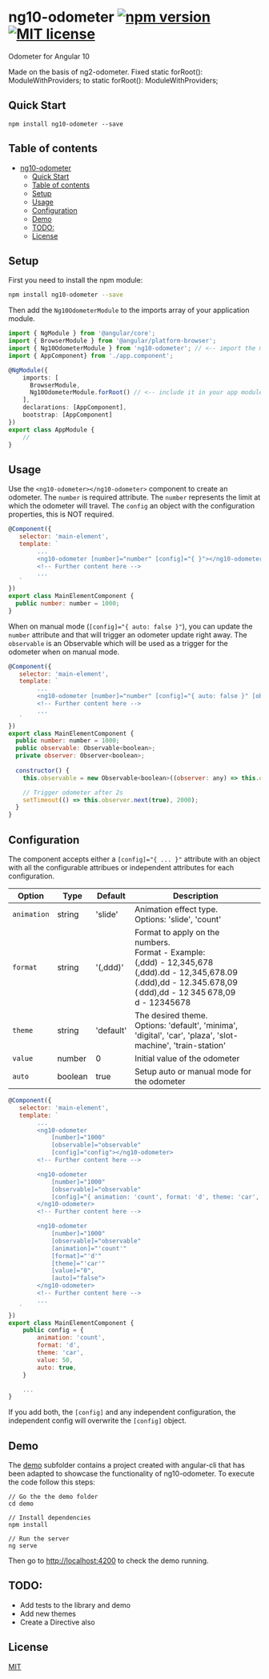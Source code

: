 # ng10-odometer [![npm version](https://img.shields.io/npm/v/ng10-odometer.svg?style=flat)](https://www.npmjs.com/package/ng10-odometer) [![MIT license](http://img.shields.io/badge/license-MIT-brightgreen.svg)](http://opensource.org/licenses/MIT)

Odometer for Angular 10

Made on the basis of ng2-odometer.
Fixed static forRoot(): ModuleWithProviders; to static forRoot(): ModuleWithProviders<Ng10OdometerModule>;

## Quick Start

```
npm install ng10-odometer --save
```

## Table of contents

- [ng10-odometer  ](#ng10-odometer--)
  - [Quick Start](#quick-start)
  - [Table of contents](#table-of-contents)
  - [Setup](#setup)
  - [Usage](#usage)
  - [Configuration](#configuration)
  - [Demo](#demo)
  - [TODO:](#todo)
  - [License](#license)

## Setup

First you need to install the npm module:
```sh
npm install ng10-odometer --save
```

Then add the `Ng10OdometerModule` to the imports array of your application module.

```typescript
import { NgModule } from '@angular/core';
import { BrowserModule } from '@angular/platform-browser';
import { Ng10OdometerModule } from 'ng10-odometer'; // <-- import the module
import { AppComponent} from './app.component';

@NgModule({
    imports: [
      BrowserModule, 
      Ng10OdometerModule.forRoot() // <-- include it in your app module
    ], 
    declarations: [AppComponent],
    bootstrap: [AppComponent]
})
export class AppModule {
    //
}
```

## Usage 

Use the `<ng10-odometer></ng10-odometer>` component to create an odometer. The `number` is required attribute. 
The `number` represents the limit at which the odometer will travel. The `config` an object with the configuration properties, this is NOT required. 

```js
@Component({
   selector: 'main-element',
   template: `
        ...
        <ng10-odometer [number]="number" [config]="{ }"></ng10-odometer>
        <!-- Further content here -->
        ...
   `
})
export class MainElementComponent {
  public number: number = 1000;
}
```

When on manual mode (`[config]="{ auto: false }"`), you can update the `number` attribute and that will trigger an odometer update right away. The `observable` is an Observable which will be used as a trigger for the odometer when on manual mode. 

```js
@Component({
   selector: 'main-element',
   template: `
        ...
        <ng10-odometer [number]="number" [config]="{ auto: false }" [observable]="observable"></ng10-odometer>
        <!-- Further content here -->
        ...
   `
})
export class MainElementComponent {
  public number: number = 1000;
  public observable: Observable<boolean>;
  private observer: Observer<boolean>;
  
  constructor() {
    this.observable = new Observable<boolean>((observer: any) => this.observer = observer).share();

    // Trigger odometer after 2s
    setTimeout(() => this.observer.next(true), 2000);
  }
}
```

## Configuration

The component accepts either a `[config]="{ ... }"` attribute with an object with all the configurable attribues or independent attributes for each configuration.

| Option        | Type      | Default     | Description   |
| --------------| --------- | ----------- |-------------- |
| `animation`   | string    | 'slide'     | Animation effect type. <br> Options: 'slide', 'count'
| `format`      | string    | '(,ddd)'    | Format to apply on the numbers. <br> Format - Example: <br> (,ddd) - 12,345,678 <br> (,ddd).dd - 12,345,678.09 <br> (.ddd),dd - 12.345.678,09 <br> ( ddd),dd - 12 345 678,09 <br> d         -  12345678
| `theme`       | string    | 'default'   | The desired theme. <br> Options: 'default', 'minima', 'digital', 'car', 'plaza', 'slot-machine', 'train-station'
| `value`       | number    | 0           | Initial value of the odometer
| `auto`        | boolean   | true        | Setup auto or manual mode for the odometer

```js
@Component({
   selector: 'main-element',
   template: `
        ...
        <ng10-odometer 
            [number]="1000" 
            [observable]="observable" 
            [config]="config"></ng10-odometer>
        <!-- Further content here -->

        <ng10-odometer 
            [number]="1000" 
            [observable]="observable"
            [config]="{ animation: 'count', format: 'd', theme: 'car', value: 50, auto: false }">
        </ng10-odometer>
        <!-- Further content here -->

        <ng10-odometer 
            [number]="1000"  
            [observable]="observable"
            [animation]="'count'"
            [format]="'d'"
            [theme]="'car'"
            [value]="0",
            [auto]="false">
        </ng10-odometer>
        <!-- Further content here -->
        ...
   `
})
export class MainElementComponent {
    public config = {
        animation: 'count', 
        format: 'd', 
        theme: 'car', 
        value: 50,
        auto: true,
    }

    ...
}
```

If you add both, the `[config]` and any independent configuration, the independent config will overwrite the `[config]` object.

## Demo

The [demo](demo) subfolder contains a project created with angular-cli that has been adapted to showcase the functionality of ng10-odometer.
To execute the code follow this steps:

```
// Go the the demo folder
cd demo

// Install dependencies
npm install

// Run the server
ng serve
```

Then go to [http://localhost:4200](http://localhost:4200/) to check the demo running.

## TODO:

* Add tests to the library and demo
* Add new themes
* Create a Directive also

## License

[MIT](LICENSE)
